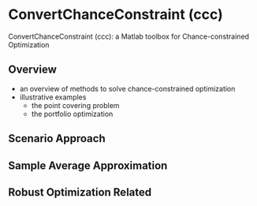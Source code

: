 # ConvertChanceConstraint (ccc)
ConvertChanceConstraint (ccc): a Matlab toolbox for Chance-constrained Optimization

## Overview
- an overview of methods to solve chance-constrained optimization
- illustrative examples
	- the point covering problem
	- the portfolio optimization
	

## Scenario Approach

## Sample Average Approximation

## Robust Optimization Related
